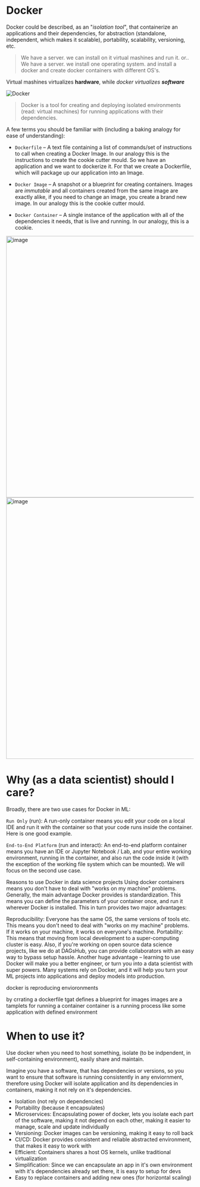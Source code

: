 # Docker
Docker could be described, as an "_isolation tool_", that containerize an applications and their dependencies, for abstraction (standalone, independent, which makes it scalable), portability, scalability, versioning, etc.

> We have a server. we can install on it virtual mashines and run it. or..  
> We have a server. we install one operating system. and install a docker and create docker containers with different OS's.

Virtual mashines virtualizes **hardware**, while _docker virtualizes **software**_


![Docker](https://user-images.githubusercontent.com/63263301/227731841-7464eb9d-8de2-4159-8e98-0eebe5ba202c.png)


> Docker is a tool for creating and deploying isolated environments (read: virtual machines) for running applications with their dependencies.

A few terms you should be familiar with (including a baking analogy for ease of understanding):

- `Dockerfile` – A text file containing a list of commands/set of instructions to call when creating a Docker Image. In our analogy this is the instructions to create the cookie cutter mould. So we have an application and we want to dockerize it. For that we create a Dockerfile, which will package up our application into an Image.

- `Docker Image` – A snapshot or a blueprint for creating containers. Images are _immutable_ and all containers created from the same image are exactly alike, if you need to change an image, you create a brand new image. In our analogy this is the cookie cutter mould.

- `Docker Container` – A single instance of the application with all of the dependencies it needs, that is live and running. In our analogy, this is a cookie.



<img width="700" alt="image" src="https://github.com/KidPudel/backend-notes/assets/63263301/e9dafbd2-4b52-42b2-b53e-c8c57b5d53f8">  

<img width="700" alt="image" src="https://github.com/KidPudel/backend-notes/assets/63263301/8f392477-9fc1-4d4d-be47-76272dfe7b01">



# Why (as a data scientist) should I care?
Broadly, there are two use cases for Docker in ML:

`Run Only` (run): A run-only container means you edit your code on a local IDE and run it with the container so that your code runs inside the container. Here is one good example.  

`End-to-End Platform` (run and interact): An end-to-end platform container means you have an IDE or Jupyter Notebook / Lab, and your entire working environment, running in the container, and also run the code inside it (with the exception of the working file system which can be mounted).
We will focus on the second use case.

Reasons to use Docker in data science projects
Using docker containers means you don't have to deal with "works on my machine" problems.
Generally, the main advantage Docker provides is standardization. This means you can define the parameters of your container once, and run it wherever Docker is installed. This in turn provides two major advantages:

Reproducibility: Everyone has the same OS, the same versions of tools etc. This means you don't need to deal with "works on my machine" problems. If it works on your machine, it works on everyone's machine.
Portability: This means that moving from local development to a super-computing cluster is easy. Also, if you're working on open source data science projects, like we do at DAGsHub, you can provide collaborators with an easy way to bypass setup hassle.
Another huge advantage – learning to use Docker will make you a better engineer, or turn you into a data scientist with super powers. Many systems rely on Docker, and it will help you turn your ML projects into applications and deploy models into production.


docker is reproducing envioronments

by crrating a dockerfile tgat defines a blueprint for images
images are a tamplets for running a container
container is a running process like some application with defined environment 


# When to use it?
Use docker when you need to host something, isolate (to be indpendent, in self-containing environment), easily share and maintain.

Imagine you have a software, that has dependencies or versions, so you want to ensure that software is running consistently in any enviornment, therefore using Docker will isolate application and its dependencies in containers, making it not rely on it's dependencies.
- Isolation (not rely on dependencies)
- Portability (because it encapsulates)
- Microservices: Encapsulating power of docker, lets you isolate each part of the software, making it not depend on each other, making it easier to manage, scale and update individually
- Versioning: Docker images can be versioning, making it easy to roll back
- CI/CD: Docker provides consistent and reliable abstracted environment, that makes it easy to work with
- Efficient: Containers shares a host OS kernels, unlike traditional virtualization
- Simplification: Since we can encapsulate an app in it's own environment with it's dependencies already set there, it is easy to setup for devs
- Easy to replace containers and adding new ones (for horizontal scaling)

